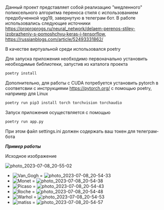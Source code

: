 Данный проект представляет собой реализацию "медленного" попиксельного алгоритма переноса стиля с использованием предобученной vgg19, завернутую в телеграм бот.
В работе использовались следующие источники https://proproprogs.ru/neural_network/delaem-perenos-stiley-izobrazheniy-s-pomoshchyu-keras-i-tensorflow, https://russianblogs.com/article/52493331862/

В качестве виртуальной среди использовался poetry

Для запуска приложения необходимо первоначально установить необходимые библиотеки, запустив из каталога проекта
```sh
poetry install
````
Дополнительно, для работы с CUDA потребуется установить pytorch в соответсвии с инструкциями https://pytorch.org/ с помощью poetry, например для Linux
```sh
poetry run pip3 install torch torchvision torchaudio
````
Запуск приложения осуществляется с помощью 
```sh
poetry run app.py
````
При этом файл settings.ini должен содержать ваш токен для телеграм-бота

***Пример работы***

Исходное изображение

![photo_2023-07-08_20-55-02](https://github.com/NataLobster/telebot_style_transfer/assets/70448060/8c18bcc3-2de4-4dbe-aeda-18842b8bcd6f)
+ ![Van_Gogh](https://github.com/NataLobster/telebot_style_transfer/assets/70448060/d5fbfb46-31cc-4ea1-ae6c-d5e04770c329) = ![photo_2023-07-08_20-54-33](https://github.com/NataLobster/telebot_style_transfer/assets/70448060/9b034116-3ec4-4f11-b63e-f0ec37acc063)
+ ![Monet](https://github.com/NataLobster/telebot_style_transfer/assets/70448060/7a549909-7998-442c-be2f-b409b4f4ae67) = ![photo_2023-07-08_20-54-38](https://github.com/NataLobster/telebot_style_transfer/assets/70448060/441e63a2-2ba0-4931-83ec-7c88a49dd2f8)
+ ![Picaso](https://github.com/NataLobster/telebot_style_transfer/assets/70448060/bc9f73e1-e463-4479-81df-3f6dcd4f7173) = ![photo_2023-07-08_20-54-43](https://github.com/NataLobster/telebot_style_transfer/assets/70448060/ca0198c4-70e1-4ff2-8759-de56c5db47a7)
+ ![Roche](https://github.com/NataLobster/telebot_style_transfer/assets/70448060/474fc5c1-c1f4-44a9-ad06-34667e902ca9) = ![photo_2023-07-08_20-54-48](https://github.com/NataLobster/telebot_style_transfer/assets/70448060/2e6ae240-1423-4389-97e8-f286bab75d96)
+ ![Warhol](https://github.com/NataLobster/telebot_style_transfer/assets/70448060/3acbaac7-e86e-4d23-b845-6b642c3975b0) = ![photo_2023-07-08_20-54-53](https://github.com/NataLobster/telebot_style_transfer/assets/70448060/5ff0f5b9-b3e7-4f66-890e-d92efa7f7620)
+ ![matiss](https://github.com/NataLobster/telebot_style_transfer/assets/70448060/7eda25cd-5dbb-42c0-8edd-2439233b67d3) = ![photo_2023-07-08_20-54-57](https://github.com/NataLobster/telebot_style_transfer/assets/70448060/b3ea7056-301a-4cdc-b505-6a9c2d11d801)















